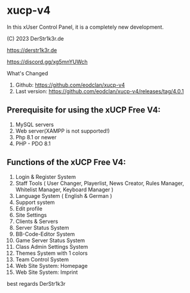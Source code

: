 # xucp-v4
In this xUser Control Panel, it is a completely new development.

(C) 2023 DerStr1k3r.de

https://derstr1k3r.de

https://discord.gg/xg5mnYUWch

What's Changed
1.  Github: https://github.com/eodclan/xucp-v4
2.  Last version: https://github.com/eodclan/xucp-v4/releases/tag/4.0.1

## Prerequisite for using the xUCP Free V4:

1. MySQL servers
2. Web server(XAMPP is not supported!)
3. Php 8.1 or newer
4. PHP - PDO 8.1
## Functions of the xUCP Free V4:

1. Login & Register System
2. Staff Tools ( User Changer, Playerlist, News Creator, Rules Manager, Whitelist Manager, Keyboard Manager )
3. Language System ( English & German )
4. Support system
5. Edit profile
6. Site Settings
7. Clients & Servers
8. Server Status System
9. BB-Code-Editor System
10. Game Server Status System
11. Class Admin Settings System
12. Themes System with 1 colors
13. Team Control System
14. Web Site System: Homepage
15. Web Site System: Imprint


best regards
DerStr1k3r
